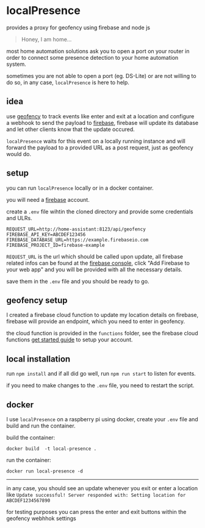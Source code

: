 # localPresence

provides a proxy for geofency using firebase and node js

> Honey, I am home…

most home automation solutions ask you to open a port on your router in order to connect some presence detection to your home automation system.

sometimes you are not able to open a port (eg. DS-Lite) or are not willing to do so, in any case, `localPresence` is here to help.

## idea

use [geofency](http://www.geofency.com) to track events like enter and exit at a location and configure a webhook to send the payload to [firebase](https://firebase.google.com), firebase will update its database and let other clients know that the update occured.

`localPresence` waits for this event on a locally running instance and will forward the payload to a provided URL as a post request, just as geofency would do.

## setup

you can run `localPresence` locally or in a docker container.

you will need a [firebase](https://firebase.google.com) account.

create a `.env` file wihtin the cloned directory and provide some credentials and ULRs.

```
REQUEST_URL=http://home-assistant:8123/api/geofency
FIREBASE_API_KEY=ABCDEF123456
FIREBASE_DATABASE_URL=https://example.firebaseio.com
FIREBASE_PROJECT_ID=firebase-example
```

`REQUEST_URL` is the url which should be called upon update, all firebase related infos can be found at the [firebase console](https://console.firebase.google.com/project/firebase-omnipresence/settings/general/), click "Add Firebase to your web app" and you will be provided with all the necessary details.

save them in the `.env` file and you should be ready to go.

## geofency setup

I created a firebase cloud function to update my location details on firebase, firebase will provide an endpoint, which you need to enter in geofency.

the cloud function is provided in the `functions` folder, see the firebase cloud functions [get started guide](https://firebase.google.com/docs/functions/get-started) to setup your account.

## local installation

run `npm install` and if all did go well, run `npm run start` to listen for events.

if you need to make changes to the `.env` file, you need to restart the script.

## docker

I use `localPresence` on a raspberry pi using docker, create your `.env` file and build and run the container.

build the container:

```
docker build  -t local-presence .
```

run the container:

```
docker run local-presence -d
```

---

in any case, you should see an update whenever you exit or enter a location like `Update successful! Server responded with: Setting location for ABCDEF1234567890`

for testing purposes you can press the enter and exit buttons within the geofency webhhok settings
